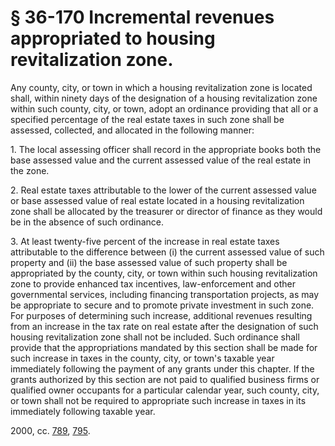 # § 36-170 Incremental revenues appropriated to housing revitalization zone.

<p>Any county, city, or town in which a housing revitalization zone is located shall, within ninety days of the designation of a housing revitalization zone within such county, city, or town, adopt an ordinance providing that all or a specified percentage of the real estate taxes in such zone shall be assessed, collected, and allocated in the following manner:</p><p>1. The local assessing officer shall record in the appropriate books both the base assessed value and the current assessed value of the real estate in the zone.</p><p>2. Real estate taxes attributable to the lower of the current assessed value or base assessed value of real estate located in a housing revitalization zone shall be allocated by the treasurer or director of finance as they would be in the absence of such ordinance.</p><p>3. At least twenty-five percent of the increase in real estate taxes attributable to the difference between (i) the current assessed value of such property and (ii) the base assessed value of such property shall be appropriated by the county, city, or town within such housing revitalization zone to provide enhanced tax incentives, law-enforcement and other governmental services, including financing transportation projects, as may be appropriate to secure and to promote private investment in such zone. For purposes of determining such increase, additional revenues resulting from an increase in the tax rate on real estate after the designation of such housing revitalization zone shall not be included. Such ordinance shall provide that the appropriations mandated by this section shall be made for such increase in taxes in the county, city, or town's taxable year immediately following the payment of any grants under this chapter. If the grants authorized by this section are not paid to qualified business firms or qualified owner occupants for a particular calendar year, such county, city, or town shall not be required to appropriate such increase in taxes in its immediately following taxable year.</p><p>2000, cc. <a href='http://lis.virginia.gov/cgi-bin/legp604.exe?001+ful+CHAP0789'>789</a>, <a href='http://lis.virginia.gov/cgi-bin/legp604.exe?001+ful+CHAP0795'>795</a>.</p>